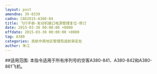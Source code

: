 ```yaml
---
layout: post
amendno: 39-8339
cadno: CAD2015-A380-04
title: 飞行手册-发动机接口电源管理复位-修订
date: 2015-03-30 00:00:00 +0800
effdate: 2015-03-30 00:00:00 +0800
tag: A380
categories: 民航中南地区管理局适航审定处
author: 朱江
---
```


##适用范围:
本指令适用于所有序列号的空客A380-841、A380-842和A380-861飞机。

